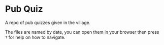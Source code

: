 # Pub Quiz

A repo of pub quizzes given in the village.

The files are named by date, you can open them in your browser then press `?` for help on how to navigate.

